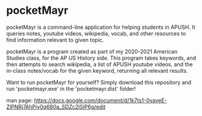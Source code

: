 # pocketMayr
pocketMayr is a command-line application for helping students in APUSH. It queries notes, youtube videos, wikipedia, vocab, and other resources to find information relevant to given topic.

pocketMayr is a program created as part of my 2020-2021 American Studies class, for the AP US History side. This program takes keywords, and then attempts to search wikipedia, a list of APUSH youtube videos, and the in-class notes/vocab for the given keyword, returning all relevant results. 

Want to run pocketMayr for yourself? Simply download this repository and run 'pocketmayr.exe' in the 'pocketmayr.dist' folder!

man page: https://docs.google.com/document/d/1k7ts1-0yaveE-ZIPNRj7AhPiy0q680a_SDZc2lSjP6g/edit
